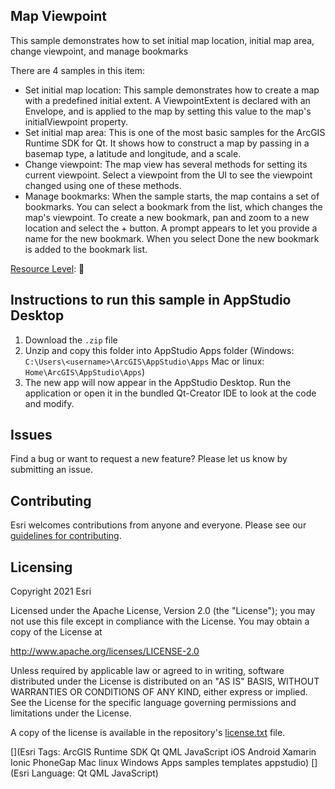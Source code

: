 ## Map Viewpoint

This sample demonstrates how to set initial map location, initial map area, change viewpoint, and manage bookmarks

There are 4 samples in this item:
- Set initial map location: This sample demonstrates how to create a map with a predefined initial extent. A ViewpointExtent is declared with an Envelope, and is applied to the map by setting this value to the map's initialViewpoint property.
- Set initial map area: This is one of the most basic samples for the ArcGIS Runtime SDK for Qt. It shows how to construct a map by passing in a basemap type, a latitude and longitude, and a scale.
- Change viewpoint: The map view has several methods for setting its current viewpoint. Select a viewpoint from the UI to see the viewpoint changed using one of these methods.
- Manage bookmarks: When the sample starts, the map contains a set of bookmarks. You can select a bookmark from the list, which changes the map's viewpoint. To create a new bookmark, pan and zoom to a new location and select the + button. A prompt appears to let you provide a name for the new bookmark. When you select Done the new bookmark is added to the bookmark list.

[Resource Level](https://geonet.esri.com/groups/appstudio/blog/2016/12/06/how-to-describe-our-resources-in-terms-of-difficulty-complexity-and-time-to-digest): 🍌


## Instructions to run this sample in AppStudio Desktop

1. Download the `.zip` file
2. Unzip and copy this folder into AppStudio Apps folder (Windows: `C:\Users\<username>\ArcGIS\AppStudio\Apps` Mac or linux: `Home\ArcGIS\AppStudio\Apps`)
3. The new app will now appear in the AppStudio Desktop. Run the application or open it in the bundled Qt-Creator IDE to look at the code and modify.

## Issues

Find a bug or want to request a new feature?  Please let us know by submitting an issue.

## Contributing

Esri welcomes contributions from anyone and everyone. Please see our [guidelines for contributing](https://github.com/esri/contributing).

## Licensing
Copyright 2021 Esri

Licensed under the Apache License, Version 2.0 (the "License");
you may not use this file except in compliance with the License.
You may obtain a copy of the License at

http://www.apache.org/licenses/LICENSE-2.0

Unless required by applicable law or agreed to in writing, software
distributed under the License is distributed on an "AS IS" BASIS,
WITHOUT WARRANTIES OR CONDITIONS OF ANY KIND, either express or implied.
See the License for the specific language governing permissions and
limitations under the License.

A copy of the license is available in the repository's [license.txt](license.txt) file.


[](Esri Tags: ArcGIS Runtime SDK Qt QML JavaScript iOS Android Xamarin Ionic PhoneGap Mac linux Windows Apps samples templates appstudio)
[](Esri Language: Qt QML JavaScript)
